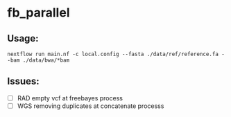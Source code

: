 # fb_parallel

## Usage:

`nextflow run main.nf -c local.config --fasta ./data/ref/reference.fa --bam ./data/bwa/*bam`

## Issues:

- [ ] RAD empty vcf at freebayes process
- [ ] WGS removing duplicates at concatenate processs
